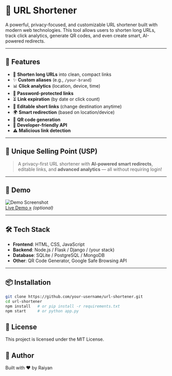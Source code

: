 # 🔗 URL Shortener

A powerful, privacy-focused, and customizable URL shortener built with modern web technologies. This tool allows users to shorten long URLs, track click analytics, generate QR codes, and even create smart, AI-powered redirects.

---

## 🚀 Features

- 🔗 **Shorten long URLs** into clean, compact links
- ✨ **Custom aliases** (e.g., `/your-brand`)
- 📊 **Click analytics** (location, device, time)
- 🔐 **Password-protected links**
- ⏳ **Link expiration** (by date or click count)
- 🔄 **Editable short links** (change destination anytime)
- 🌍 **Smart redirection** (based on location/device)
- 📱 **QR code generation**
- 🧩 **Developer-friendly API**
- ⚠️ **Malicious link detection**

---

## 🎯 Unique Selling Point (USP)

> A privacy-first URL shortener with **AI-powered smart redirects**, editable links, and **advanced analytics** — all without requiring login!

---

## 📸 Demo

![Demo Screenshot](demo-screenshot.png)  
[Live Demo »](#) *(optional)*

---

## 🛠️ Tech Stack

- **Frontend**: HTML, CSS, JavaScript
- **Backend**: Node.js / Flask / Django / (your stack)
- **Database**: SQLite / PostgreSQL / MongoDB
- **Other**: QR Code Generator, Google Safe Browsing API

---

## 📦 Installation

```bash
git clone https://github.com/your-username/url-shortener.git
cd url-shortener
npm install   # or pip install -r requirements.txt
npm start     # or python app.py

```

## 📄 License

This project is licensed under the MIT License.

## 🧠 Author

Built with ❤️ by Raiyan 
